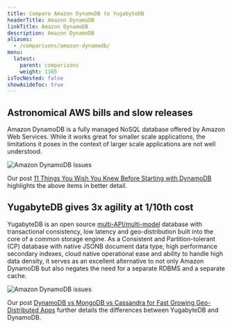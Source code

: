 ```yaml
---
title: Compare Amazon DynamoDB to YugabyteDB
headerTitle: Amazon DynamoDB
linkTitle: Amazon DynamoDB
description: Amazon DynamoDB
aliases:
  - /comparisons/amazon-dynamodb/
menu:
  latest:
    parent: comparisons
    weight: 1105
isTocNested: false
showAsideToc: true
---
```


## Astronomical AWS bills and slow releases

Amazon DynamoDB is a fully managed NoSQL database offered by Amazon Web Services. While it works great for smaller scale applications, the limitations it poses in the context of larger scale applications are not well understood.

![Amazon DynamoDB Issues](/images/comparisons/amazon-dynamodb-issues.png)

Our post [11 Things You Wish You Knew Before Starting with DynamoDB](https://blog.yugabyte.com/11-things-you-wish-you-knew-before-starting-with-dynamodb/) highlights the above items in better detail.

## YugabyteDB gives 3x agility at 1/10th cost

YugabyteDB is an open source [multi-API/multi-model](https://blog.yugabyte.com/polyglot-persistence-vs-multi-api-multi-model-which-one-makes-multi-cloud-easy) database with transactional consistency, low latency and geo-distribution built into the core of a common storage engine. As a Consistent and Partition-tolerant (CP) database with native JSONB document data type, high performance secondary indexes, cloud native operational ease and ability to handle high data density, it serves as an excellent alternative to not only Amazon DynamoDB but also negates the need for a separate RDBMS and a separate cache.

![Amazon DynamoDB issues](/images/comparisons/yugabyte-db-beats-amazon-dynamodb.png)

Our post [DynamoDB vs MongoDB vs Cassandra for Fast Growing Geo-Distributed Apps](https://blog.yugabyte.com/dynamodb-vs-mongodb-vs-cassandra-for-fast-growing-geo-distributed-apps/) further details the differences between YugabyteDB and DynamoDB.
